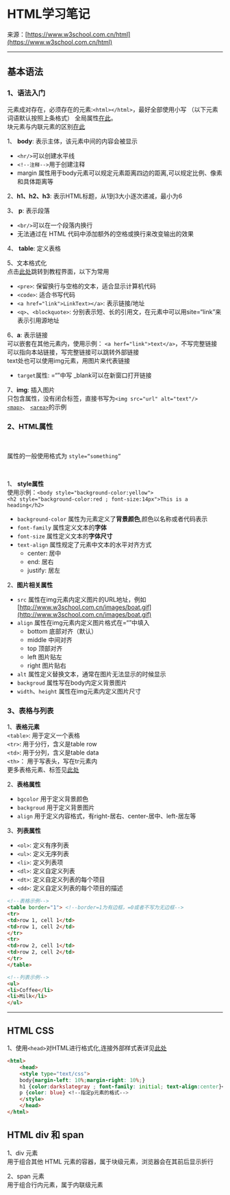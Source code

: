 # HTML学习笔记

来源：[https://www.w3school.com.cn/html](https://www.w3school.com.cn/html)
***
## 基本语法
### 1、语法入门
元素成对存在，必须存在的元素:`<html></html>`，最好全部使用小写
（以下元素词语默认按照上条格式）
全局属性[在此](https://www.w3school.com.cn/tags/index.asp)。  
块元素与内联元素的区别[在此](https://www.w3school.com.cn/html/html_blocks.asp)

1、 **body**: 表示主体，该元素中间的内容会被显示
- `<hr/>`可以创建水平线
- `<!--注释-->`用于创建注释
- margin 属性用于body元素可以规定元素距离四边的距离,可以规定比例、像素和具体距离等
  

2、**h1、h2、h3**: 表示HTML标题，从1到3大小逐次递减，最小为6
  

3、 **p**: 表示段落
- `<br/>`可以在一个段落内换行
- 无法通过在 HTML 代码中添加额外的空格或换行来改变输出的效果
  

4、 **table**: 定义表格
  

5、文本格式化  
点击[此处](https://www.w3school.com.cn/html/html_formatting.asp)跳转到教程界面，以下为常用
- `<pre>`: 保留换行与空格的文本，适合显示计算机代码
- `<code>`: 适合书写代码
- `<a href="link">LinkText></a>`: 表示链接/地址
- `<q>`、`<blockquote>`: 分别表示短、长的引用文，在元素中可以用site=“link”来表示引用源地址
  

6、**a**: 表示链接  
可以嵌套在其他元素内，使用示例：
`<a herf="link">text</a>`，不写完整链接可以指向本站链接，写完整链接可以跳转外部链接<br/>text处也可以使用img元素，用图片来代表链接
- `target`属性: =“”中写 _blank可以在新窗口打开链接
  

7、**img**: 插入图片<br>
只包含属性，没有闭合标签，直接书写为`<img src="url" alt="text"/>`  
[`<map>`](https://www.w3school.com.cn/tags/tag_map.asp)、
[`<area>`](https://www.w3school.com.cn/tags/tag_area.asp)的示例


### 2、HTML属性
<br>

属性的一般使用格式为 `style=“something”`

<br>

1、 **style属性**  
使用示例：`<body style="background-color:yellow">`  
`<h2 style="background-color:red ; font-size:14px">This is a heading</h2>`

- `background-color` 属性为元素定义了**背景颜色**,颜色以名称或者代码表示
- `font-family` 属性定义文本的**字体**
- `font-size` 属性定义文本的**字体尺寸**
- `text-align` 属性规定了元素中文本的水平对齐方式
  - center: 居中
  - end: 居右
  - justify: 居左
  
2、**图片相关属性**
- `src` 属性在img元素内定义图片的URL地址，例如[http://www.w3school.com.cn/images/boat.gif](http://www.w3school.com.cn/images/boat.gif)
- `align` 属性在img元素内定义图片格式在=“”中填入
  - bottom 底部对齐（默认）
  - middle 中间对齐
  - top 顶部对齐
  - left 图片贴左
  - right 图片贴右
- `alt` 属性定义替换文本，通常在图片无法显示的时候显示
- `backgroud` 属性写在body内定义背景图片
- `width`、`height` 属性在img元素内定义图片尺寸


### 3、表格与列表
1、**表格元素**  
`<table>`: 用于定义一个表格  
`<tr>`: 用于分行，含义是table row  
`<td>`: 用于分列，含义是table data  
`<th>`： 用于写表头，写在tr元素内  
更多表格元素、标签见[此处](https://www.w3school.com.cn/html/html_tables.asp)
  
2、**表格属性**
- `bgcolor` 用于定义背景颜色
- `backgroud` 用于定义背景图片
- `align` 用于定义内容格式，有right-居右、center-居中、left-居左等
  
3、**列表属性**
- `<ol>`: 定义有序列表
- `<ul>`: 定义无序列表
- `<li>`: 定义列表项
- `<dl>`: 定义自定义列表
- `<dt>`: 定义自定义列表的每个项目
- `<dd>`: 定义自定义列表的每个项目的描述

```html
<!--表格示例-->
<table border="1"> <!--border=1为有边框，=0或者不写为无边框-->
<tr>
<td>row 1, cell 1</td>
<td>row 1, cell 2</td>
</tr>
<tr>
<td>row 2, cell 1</td>
<td>row 2, cell 2</td>
</tr>
</table>

<!--列表示例-->
<ul>
<li>Coffee</li>
<li>Milk</li>
</ul>
```
  
***
## HTML CSS
1、使用`<head>`对HTML进行格式化,连接外部样式表详见[此处](https://www.w3school.com.cn/html/html_css.asp)
```html
<html>
    <head>
    <style type="text/css">
    body{margin-left: 10%;margin-right: 10%;}
    h1 {color:darkslategray ; font-family: initial; text-align:center}<!--指定h1元素的格式-->
    p {color: blue} <!--指定p元素的格式-->
    </style>
    </head>
</html>
```
  
## HTML div 和 span
1、div 元素  
用于组合其他 HTML 元素的容器，属于块级元素，浏览器会在其前后显示折行
  
2、span 元素  
用于组合行内元素，属于内联级元素
